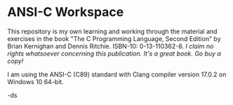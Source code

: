 # ANSI-C Workspace

This repository is my own learning and working through the material and exercises in the book "The C Programming Language, Second Edition" by Brian Kernighan and Dennis Ritchie. ISBN-10: 0-13-110362-8.
_I claim no rights whatsoever concerning this publication. It's a great book. Go buy a copy!_

I am using the ANSI-C (C89) standard with Clang compiler version 17.0.2 on Windows 10 64-bit.

-ds
